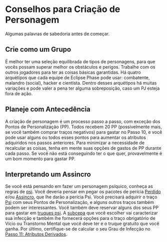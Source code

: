 # Conselhos para Criação de Personagem

Algumas palavras de sabedoria antes de começar.

## Crie como um Grupo

É melhor ter uma seleção equilibrada de tipos de personagens, para que vocês possam superar melhor os obstáculos e perigos. Trabalhe com os outros jogadores para ter as coisas básicas garantidas. Há quatro arquétipos que cada equipe de Eclipse Phase pode usar: combatente, malandro (social), hacker e cientista. Dentro desses arquétipos há muitas variações e pode valer a pena ter alguma sobreposição, caso um PJ esteja fora de ação.

## Planeje com Antecedência

A criação de personagem é um processo passo a passo, com exceção dos Pontos de Personalização (PP). Todos recebem 20&nbsp;PP (possivelmente mais, se você também comprar traços negativos) para gastar no Passo 10, e você pode usar alguns ou todos esses pontos para aumentar os atributos adquiridos nos passos anteriores. Para minimizar a necessidade de recalcular as coisas, tenha em mente suas opções de gastos de PP durante cada passo. Se você não está conseguindo ter o que quer, provavelmente é um bom momento para gastar PP.

## Interpretando um Assincro

Se você está pensando em fazer um personagem psíquico, conheça as regras de [psi](../14/00-psi.md). Você deveria pensar em pegar os pacotes de perícia [Perdido](04-step-1-background.md#lost) e/ou [Assincro](06-step-3-interest.md#async), que lhe darão a perícia Psi. Você precisará adquirir o traço [Psi](28-traits.md#psi) com seus Pontos de Personalização, e alguns outros traços também podem ser interessantes. Você também deve reservar alguns dos seus PP para gastar em [truques psi](../14/06-psi-sleight-summaries.md). A [subcepa](../14/02-watts-macleod-sub-strains.md) que você escolher vai caracterizar sua infecção e também lhe fornecerá opções para o traço obrigatório de Vício ou Transtorno Mental que você deve ter e o truque gratuito que você ganha. Por último, certifique-se de calcular o seu Grau de Infecção no [Passo 11: Atributos Derivados](14-step-11-derived-stats.md).
